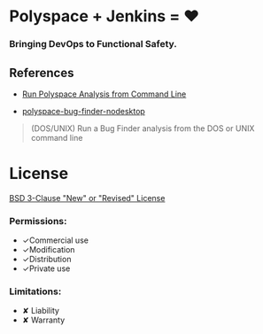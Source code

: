 # Polyspace + Jenkins = ♥
### Bringing DevOps to Functional Safety.

## References

- [Run Polyspace Analysis from Command Line](https://www.mathworks.com/help/bugfinder/ug/run-analysis-from-the-command-line.html)

- [polyspace-bug-finder-nodesktop](https://www.mathworks.com/help/bugfinder/ref/polyspacebugfindernodesktop.html)
> (DOS/UNIX) Run a Bug Finder analysis from the DOS or UNIX command line

# License

[BSD 3-Clause "New" or "Revised" License](LICENSE)

### Permissions:

- ✓Commercial use
- ✓Modification
- ✓Distribution
- ✓Private use

### Limitations:

- ✘ Liability
- ✘ Warranty

